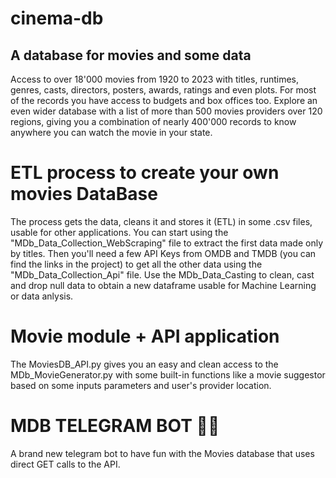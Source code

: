 # cinema-db
## A database for movies and some data


Access to over 18'000 movies from 1920 to 2023 with titles, runtimes, genres, casts, directors, posters, awards, ratings and even plots.
For most of the records you have access to budgets and box offices too.
Explore an even wider database with a list of more than 500 movies providers over 120 regions, giving you a combination of nearly 400'000 records to know anywhere you can watch the movie in your state.

# ETL process to create your own movies DataBase 

The process gets the data, cleans it and stores it (ETL) in some .csv files, usable for other applications. 
You can start using the "MDb_Data_Collection_WebScraping" file to extract the first data made only by titles.
Then you'll need a few API Keys from OMDB and TMDB (you can find the links in the project) to get all the other data using the "MDb_Data_Collection_Api" file.
Use the MDb_Data_Casting to clean, cast and drop null data to obtain a new dataframe usable for Machine Learning or data anlysis.


# Movie module + API application

The MoviesDB_API.py gives you an easy and clean access to the MDb_MovieGenerator.py with some built-in functions like a movie suggestor based on some inputs parameters and user's provider location.

# MDB TELEGRAM BOT 🤖🤖

A brand new telegram bot to have fun with the Movies database that uses direct GET calls to the API.
